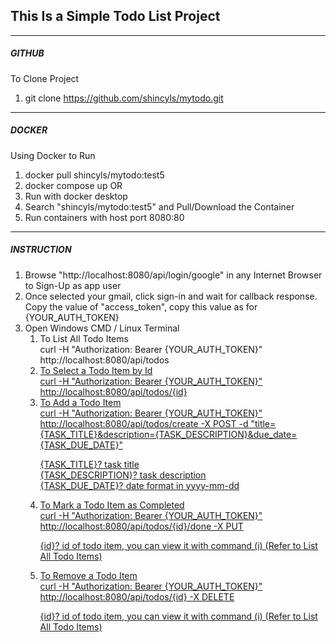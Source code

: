 <h2>This Is a Simple Todo List Project</h2>

<hr>

<h5>GITHUB</h5>

To Clone Project 
1) git clone https://github.com/shincyls/mytodo.git

<hr>

<h5>DOCKER</h5>

Using Docker to Run
1) docker pull shincyls/mytodo:test5
2) docker compose up
OR
1) Run with docker desktop
2) Search "shincyls/mytodo:test5" and Pull/Download the Container 
3) Run containers with host port 8080:80

<hr>

<h5>INSTRUCTION</h5>

<ol>
<li>
Browse "http://localhost:8080/api/login/google" in any Internet Browser to Sign-Up as app user
</li>
<li>
Once selected your gmail, click sign-in and wait for callback response.
Copy the value of "access_token", copy this value as for {YOUR_AUTH_TOKEN}
</li>
<li>
Open Windows CMD / Linux Terminal
    
<ol>   
    
<li> To List All Todo Items<br>
curl -H "Authorization: Bearer {YOUR_AUTH_TOKEN}" http://localhost:8080/api/todos<br>
</li>
    
<li>
<u> To Select a Todo Item by Id<br>
curl -H "Authorization: Bearer {YOUR_AUTH_TOKEN}" http://localhost:8080/api/todos/{id}<br>
</li>
    
<li> To Add a Todo Item<br>
curl -H "Authorization: Bearer {YOUR_AUTH_TOKEN}" http://localhost:8080/api/todos/create -X POST 
-d "title={TASK_TITLE}&description={TASK_DESCRIPTION}&due_date={TASK_DUE_DATE}"<br>
    
{TASK_TITLE}? task title<br>
{TASK_DESCRIPTION}? task description<br>
{TASK_DUE_DATE}? date format in yyyy-mm-dd<br>
</li>

<li> To Mark a Todo Item as Completed<br>
curl -H "Authorization: Bearer {YOUR_AUTH_TOKEN}" http://localhost:8080/api/todos/{id}/done -X PUT<br>

{id}? id of todo item, you can view it with command (i) (Refer to List All Todo Items)<br>
</li>

<li> To Remove a Todo Item<br>
curl -H "Authorization: Bearer {YOUR_AUTH_TOKEN}" http://localhost:8080/api/todos/{id} -X DELETE<br>
    
{id}? id of todo item, you can view it with command (i) (Refer to List All Todo Items)<br>
</li>

</ol>
</li>
</ul>

